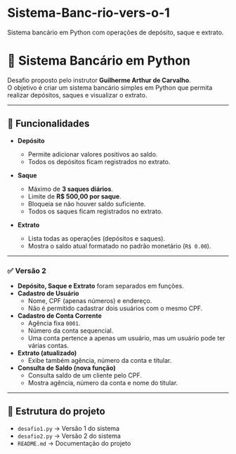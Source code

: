 # Sistema-Banc-rio-vers-o-1
Sistema bancário em Python com operações de depósito, saque e extrato.


# 🏦 Sistema Bancário em Python

Desafio proposto pelo instrutor **Guilherme Arthur de Carvalho**.  
O objetivo é criar um sistema bancário simples em Python que permita realizar depósitos, saques e visualizar o extrato.

---

## 🚀 Funcionalidades

- **Depósito**
  - Permite adicionar valores positivos ao saldo.
  - Todos os depósitos ficam registrados no extrato.

- **Saque**
  - Máximo de **3 saques diários**.
  - Limite de **R$ 500,00 por saque**.
  - Bloqueia se não houver saldo suficiente.
  - Todos os saques ficam registrados no extrato.

- **Extrato**
  - Lista todas as operações (depósitos e saques).
  - Mostra o saldo atual formatado no padrão monetário (`R$ 0.00`).

---

### ✅ Versão 2
- **Depósito, Saque e Extrato** foram separados em funções.
- **Cadastro de Usuário**
  - Nome, CPF (apenas números) e endereço.
  - Não é permitido cadastrar dois usuários com o mesmo CPF.
- **Cadastro de Conta Corrente**
  - Agência fixa `0001`.
  - Número da conta sequencial.
  - Uma conta pertence a apenas um usuário, mas um usuário pode ter várias contas.
- **Extrato (atualizado)**
  - Exibe também agência, número da conta e titular.
- **Consulta de Saldo (nova função)**
  - Consulta saldo de um cliente pelo CPF.
  - Mostra agência, número da conta e nome do titular.

---

## 📂 Estrutura do projeto
- `desafio1.py` → Versão 1 do sistema
- `desafio2.py` → Versão 2 do sistema
- `README.md` → Documentação do projeto

